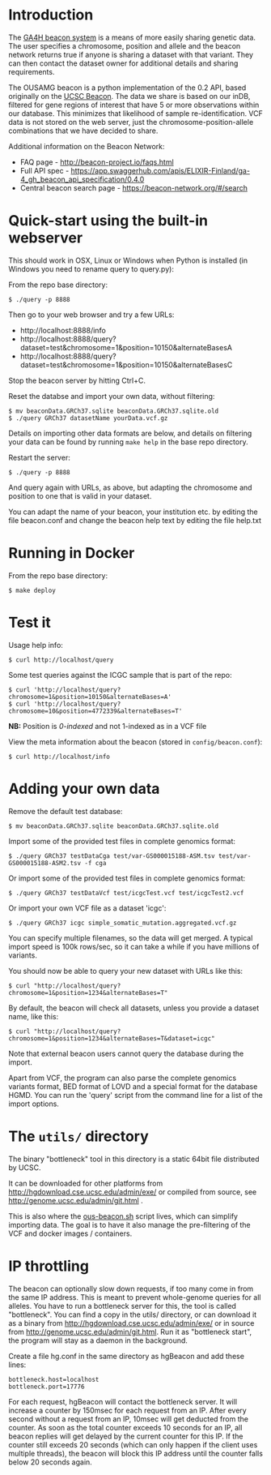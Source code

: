 Introduction
============

The [GA4H beacon system](http://beacon-project.io) is a means of more
easily sharing genetic data. The user specifies a chromosome, position and allele
and the beacon network returns true if anyone is sharing a dataset with that
variant. They can then contact the dataset owner for additional details and
sharing requirements.

The OUSAMG beacon is a python implementation of the 0.2 API, based originally on
the [UCSC Beacon](https://github.com/maximilianh/ucscBeacon). The data we share
is based on our inDB, filtered for gene regions of interest that have 5 or more
observations within our database. This minimizes that likelihood of sample
re-identification. VCF data is not stored on the web server, just the
chromosome-position-allele combinations that we have decided to share.

Additional information on the Beacon Network:
* FAQ page - http://beacon-project.io/faqs.html
* Full API spec - https://app.swaggerhub.com/apis/ELIXIR-Finland/ga-4_gh_beacon_api_specification/0.4.0
* Central beacon search page - https://beacon-network.org/#/search


Quick-start using the built-in webserver
=======================================

This should work in OSX, Linux or Windows when Python is installed (in Windows
you need to rename query to query.py):

From the repo base directory:

    $ ./query -p 8888

Then go to your web browser and try a few URLs:

* http://localhost:8888/info
* http://localhost:8888/query?dataset=test&chromosome=1&position=10150&alternateBasesA
* http://localhost:8888/query?dataset=test&chromosome=1&position=10150&alternateBasesC

Stop the beacon server by hitting Ctrl+C.

Reset the databse and import your own data, without filtering:

    $ mv beaconData.GRCh37.sqlite beaconData.GRCh37.sqlite.old
    $ ./query GRCh37 datasetName yourData.vcf.gz

Details on importing other data formats are below, and details on filtering your data
can be found by running `make help` in the base repo directory.

Restart the server:

    $ ./query -p 8888

And query again with URLs, as above, but adapting the chromosome and position to one
that is valid in your dataset.

You can adapt the name of your beacon, your institution etc. by editing the
file beacon.conf and change the beacon help text by editing the file help.txt

Running in Docker
=================

From the repo base directory:

    $ make deploy


Test it
=======

Usage help info:

    $ curl http://localhost/query


Some test queries against the ICGC sample that is part of the repo:

    $ curl 'http://localhost/query?chromosome=1&position=10150&alternateBases=A'
    $ curl 'http://localhost/query?chromosome=10&position=4772339&alternateBases=T'

**NB:** Position is _0-indexed_ and not 1-indexed as in a VCF file

View the meta information about the beacon (stored in `config/beacon.conf`):

    $ curl http://localhost/info


Adding your own data
====================

Remove the default test database:

    $ mv beaconData.GRCh37.sqlite beaconData.GRCh37.sqlite.old

Import some of the provided test files in complete genomics format:

    $ ./query GRCh37 testDataCga test/var-GS000015188-ASM.tsv test/var-GS000015188-ASM2.tsv -f cga

Or import some of the provided test files in complete genomics format:

    $ ./query GRCh37 testDataVcf test/icgcTest.vcf test/icgcTest2.vcf

Or import your own VCF file as a dataset 'icgc':

    $ ./query GRCh37 icgc simple_somatic_mutation.aggregated.vcf.gz

You can specify multiple filenames, so the data will get merged.
A typical import speed is 100k rows/sec, so it can take a while if you have millions of variants.

You should now be able to query your new dataset with URLs like this:

    $ curl "http://localhost/query?chromosome=1&position=1234&alternateBases=T"

By default, the beacon will check all datasets, unless you provide a dataset name, like this:

    $ curl "http://localhost/query?chromosome=1&position=1234&alternateBases=T&dataset=icgc"

Note that external beacon users cannot query the database during the import.

Apart from VCF, the program can also parse the complete genomics variants format, BED format of LOVD
and a special format for the database HGMD. You can run the 'query' script from the command line for a list of the import options.


The `utils/` directory
====================

The binary "bottleneck" tool in this directory is a static 64bit file distributed
by UCSC.

It can be downloaded for other platforms from
http://hgdownload.cse.ucsc.edu/admin/exe/ or compiled from source, see
http://genome.ucsc.edu/admin/git.html .

This is also where the [ous-beacon.sh](utils/ous-beacon.sh) script lives, which can
simplify importing data. The goal is to have it also manage the pre-filtering of the VCF
and docker images / containers.

IP throttling
=============

The beacon can optionally slow down requests, if too many come in from the same
IP address. This is meant to prevent whole-genome queries for all alleles. You
have to run a bottleneck server for this, the tool is called "bottleneck".
You can find a copy in the utils/ directory,
or can download it as a binary from http://hgdownload.cse.ucsc.edu/admin/exe/ or
in source from http://genome.ucsc.edu/admin/git.html. Run it as "bottleneck
start", the program will stay as a daemon in the background.

Create a file hg.conf in the same directory as hgBeacon and add these lines:

    bottleneck.host=localhost
    bottleneck.port=17776

For each request, hgBeacon will contact the bottleneck server. It will
increase a counter by 150msec for each request from an IP. After every second
without a request from an IP, 10msec will get deducted from the counter. As
soon as the total counter exceeds 10 seconds for an IP, all beacon replies
will get delayed by the current counter for this IP. If the counter still
exceeds 20 seconds (which can only happen if the client uses multiple
threads), the beacon will block this IP address until the counter falls below
20 seconds again.
